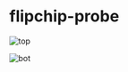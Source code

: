 # flipchip-probe

![top](https://github.com/jnowaczek/flipchip-probe/blob/master/render/P111%20top.png)

![bot](https://github.com/jnowaczek/flipchip-probe/blob/master/render/P111%20bottom.png)
